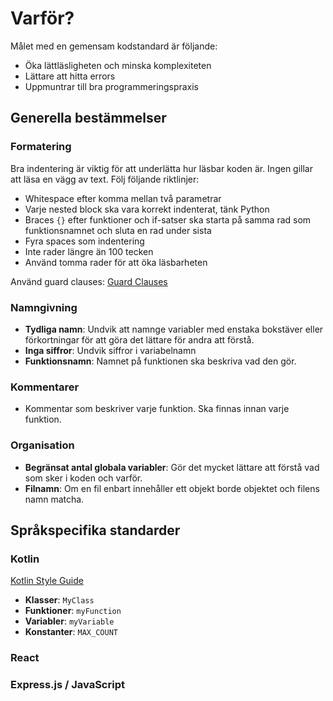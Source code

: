 # Varför?

Målet med en gemensam kodstandard är följande:

- Öka lättläsligheten och minska komplexiteten  
- Lättare att hitta errors  
- Uppmuntrar till bra programmeringspraxis  

## Generella bestämmelser

### Formatering

Bra indentering är viktig för att underlätta hur läsbar koden är. Ingen gillar att läsa en vägg av text. Följ följande riktlinjer:

- Whitespace efter komma mellan två parametrar  
- Varje nested block ska vara korrekt indenterat, tänk Python  
- Braces `{}` efter funktioner och if-satser ska starta på samma rad som funktionsnamnet och sluta en rad under sista  
- Fyra spaces som indentering  
- Inte rader längre än 100 tecken  
- Använd tomma rader för att öka läsbarheten  

Använd guard clauses: [Guard Clauses](https://medium.com/lemon-code/guard-clauses-3bc0cd96a2d3)  

### Namngivning

- **Tydliga namn**: Undvik att namnge variabler med enstaka bokstäver eller förkortningar för att göra det lättare för andra att förstå.  
- **Inga siffror**: Undvik siffror i variabelnamn  
- **Funktionsnamn**: Namnet på funktionen ska beskriva vad den gör.  

### Kommentarer

- Kommentar som beskriver varje funktion. Ska finnas innan varje funktion.  

### Organisation

- **Begränsat antal globala variabler**: Gör det mycket lättare att förstå vad som sker i koden och varför.  
- **Filnamn**: Om en fil enbart innehåller ett objekt borde objektet och filens namn matcha.  

## Språkspecifika standarder

### Kotlin  
[Kotlin Style Guide](https://developer.android.com/kotlin/style-guide)  

- **Klasser**: `MyClass`  
- **Funktioner**: `myFunction`  
- **Variabler**: `myVariable`  
- **Konstanter**: `MAX_COUNT`  

### React  

### Express.js / JavaScript  
